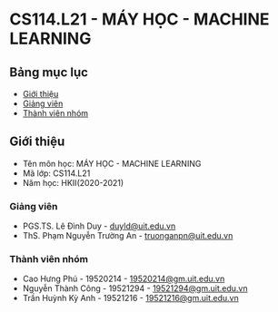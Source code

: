 # CS114.L21 - MÁY HỌC - MACHINE LEARNING

## Bảng mục lục
* [Giới thiệu](#giới-thiệu)
* [Giảng viên](#giảng-viên)
* [Thành viên nhóm](#thành-viên-nhóm)

## Giới thiệu
* Tên môn học: MÁY HỌC - MACHINE LEARNING
* Mã lớp: CS114.L21
* Năm học: HKII(2020-2021)

### Giảng viên
* PGS.TS. Lê Đình Duy - duyld@uit.edu.vn
* ThS. Phạm Nguyễn Trường An - truonganpn@uit.edu.vn

### Thành viên nhóm
* Cao Hưng Phú - 19520214 - 19520214@gm.uit.edu.vn
* Nguyễn Thành Công - 19521294 - 19521294@gm.uit.edu.vn
* Trần Huỳnh Kỳ Anh - 19521216 - 19521216@gm.uit.edu.vn
